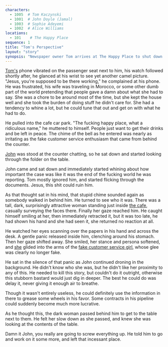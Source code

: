 ```yaml
---
characters: 
  - 1005  # Tom Kaczynski
  - 1001  # John Doyle (Jamal)
  - 1003  # Sophie Adeyemi
  - 1002  # Alice Williams
locations:
  - 101    # The Happy Place
sequence: 1
title: "Tom's Perspective"
layout: "story"
synopsis: "Newspaper owner Tom arrives at The Happy Place to shut down John's corruption investigation, revealing his selfish motivations and concern when Sophie notices the sensitive documents on their table."
---
```


[Tom's](/stories/the-happy-place/characters/1005) phone vibrated on the passenger seat next to him, his watch followed shortly after, he glanced at his wrist to see yet another camel picture. "Jesus, you're supposed to be there working," he complained at his phone. He was frustrated, his wife was traveling in Morocco, or some other dumb part of the world pretending that people gave a damn about what she had to say. She was a chore to be around most of the time, but she kept the house well and she took the burden of doing stuff he didn't care for. She had a tendency to whine a lot, but he could tune that out and get on with what he had to do. 

He pulled into the cafe car park. "The fucking happy place, what a ridiculous name," he muttered to himself. People just want to get their drinks and be left in peace. The chime of the bell as he entered was nearly as irritating as the fake customer service enthusiasm that came from behind the counter. 

[John](/stories/the-happy-place/characters/1001) was stood at the counter chatting, so he sat down and started looking through the folder on the table. 

John came and sat down and immediately started whining about how important the case was like it was the end of the fucking world he was reporting. Tom mostly ignored him, and started flicking through the documents. Jesus, this shit could ruin him. 

As that thought sat in his mind, that stupid chime sounded again as somebody walked in behind him. He turned to see who it was. There was a tall, dark, surprisingly attractive woman standing just inside [the cafe](/stories/the-happy-place/locations/101), casually surveying the faces there. Finally her gaze reached him. He caught himself smiling at her, then immediately retracted it, but it was too late, he had shown his hand and she had seen it, she returned no reaction at all. 

He watched her eyes scanning over the papers in his hand and across the desk. A gentle panic released inside him, clenching around his stomach. Then her gaze shifted away. She smiled, her stance and persona softened, and [she](/stories/the-happy-place/characters/1003) glided into the arms of the [fake customer service girl](/stories/the-happy-place/characters/1002), whose glee was clearly no longer fake.

He sat in the silence of that panic as John continued droning in the background. He didn't know who she was, but he didn't like her proximity to any of this. He needed to kill this story, but couldn't do it outright, otherwise this stubborn bastard would just dig in deeper. The best he could do was delay it, never giving it enough air to breathe.

Though it wasn't entirely useless, he could definitely use the information in there to grease some wheels in his favor. Some contracts in his pipeline could suddenly become much more lucrative.

As he thought this, the dark woman passed behind him to get to the table next to them. He felt her slow down as she passed, and knew she was looking at the contents of the table.

Damn it John, you really are going to screw everything up. He told him to go and work on it some more, and left that incessant place.
